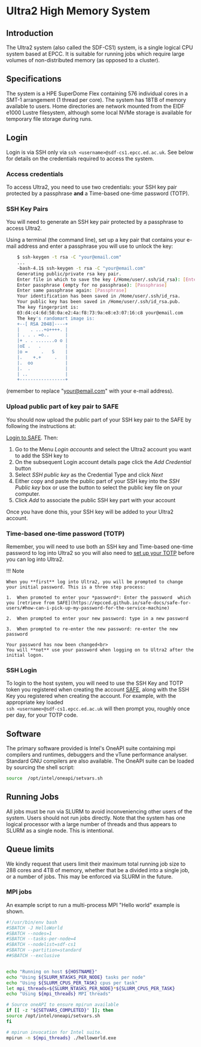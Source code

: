 # Ultra2 High Memory System

## Introduction

The Ultra2 system (also called the SDF-CS1) system, is a single logical CPU system based at EPCC. It is suitable for running jobs which require large volumes of non-distributed memory (as opposed to a cluster).

## Specifications

The system is a HPE SuperDome Flex containing 576 individual cores in a SMT-1 arrangement (1 thread per core). The system has 18TB of memory available to users. Home directories are network mounted from the EIDF e1000 Lustre filesystem, although some local NVMe storage is available for temporary file storage during runs.

## Login

Login is via SSH only via `ssh <username>@sdf-cs1.epcc.ed.ac.uk`. See below for details on the credentials required to access the system.

### Access credentials

To access Ultra2, you need to use two credentials: your SSH key pair protected by a passphrase **and** a Time-based one-time password (TOTP).

### SSH Key Pairs

You will need to generate an SSH key pair protected by a passphrase to access Ultra2.

Using a terminal (the command line), set up a key pair that contains your e-mail address and enter a passphrase you will use to unlock the key:

```bash
    $ ssh-keygen -t rsa -C "your@email.com"
    ...
    -bash-4.1$ ssh-keygen -t rsa -C "your@email.com"
    Generating public/private rsa key pair.
    Enter file in which to save the key (/Home/user/.ssh/id_rsa): [Enter]
    Enter passphrase (empty for no passphrase): [Passphrase]
    Enter same passphrase again: [Passphrase]
    Your identification has been saved in /Home/user/.ssh/id_rsa.
    Your public key has been saved in /Home/user/.ssh/id_rsa.pub.
    The key fingerprint is:
    03:d4:c4:6d:58:0a:e2:4a:f8:73:9a:e8:e3:07:16:c8 your@email.com
    The key's randomart image is:
    +--[ RSA 2048]----+
    |    . ...+o++++. |
    | . . . =o..      |
    |+ . . .......o o |
    |oE .   .         |
    |o =     .   S    |
    |.    +.+     .   |
    |.  oo            |
    |.  .             |
    | ..              |
    +-----------------+
```

(remember to replace "<your@email.com>" with your e-mail address).

### Upload public part of key pair to SAFE

You should now upload the public part of your SSH key pair to the SAFE by following the instructions at:

[Login to SAFE](https://safe.epcc.ed.ac.uk/). Then:

 1. Go to the Menu *Login accounts* and select the Ultra2 account you want to add the SSH key to
 1. On the subsequent Login account details page click the *Add Credential* button
 1. Select *SSH public key* as the Credential Type and click *Next*
 1. Either copy and paste the public part of your SSH key into the *SSH Public key* box or use the button to select the public key file on your computer.
 1. Click *Add* to associate the public SSH key part with your account

Once you have done this, your SSH key will be added to your Ultra2 account.

### Time-based one-time password (TOTP)

Remember, you will need to use both an SSH key and Time-based one-time password to log into Ultra2 so you will also need to [set up your TOTP](https://epcced.github.io/safe-docs/safe-for-users/#how-to-turn-on-mfa-on-your-machine-account) before you can log into Ultra2.

!!! Note

    When you **first** log into Ultra2, you will be prompted to change your initial password. This is a three step process:

    1.  When promoted to enter your *password*: Enter the password  which you [retrieve from SAFE](https://epcced.github.io/safe-docs/safe-for-users/#how-can-i-pick-up-my-password-for-the-service-machine)

    2.  When prompted to enter your new password: type in a new password

    3.  When prompted to re-enter the new password: re-enter the new password

    Your password has now been changed<br>
    You will **not** use your password when logging on to Ultra2 after the initial logon.

### SSH Login

To login to the host system, you will need to use the SSH Key and TOTP token you registered when creating the account [SAFE](https://www.safe.epcc.ed.ac.uk), along with the SSH Key you registered when creating the account. For example, with the appropriate key loaded<br>`ssh <username>@sdf-cs1.epcc.ed.ac.uk` will then prompt you, roughly once per day, for your TOTP code.

## Software

The primary software provided is Intel's OneAPI suite containing mpi compilers and runtimes, debuggers and the vTune performance analyser. Standard GNU compilers are also available.
The OneAPI suite can be loaded by sourcing the shell script:

```bash
source  /opt/intel/oneapi/setvars.sh
```

## Running Jobs

All jobs must be run via SLURM to avoid inconveniencing other users of the system. Users should not run jobs directly. Note that the system has one logical processor with a large number of threads and thus appears to SLURM as a single node. This is intentional.

## Queue limits

We kindly request that users limit their maximum total running job size to 288 cores and 4TB of memory, whether that be a divided into a single job, or a number of jobs.
This may be enforced via SLURM in the future.

### MPI jobs

An example script to run a multi-process MPI "Hello world" example is shown.

```bash
#!/usr/bin/env bash
#SBATCH -J HelloWorld
#SBATCH --nodes=1
#SBATCH --tasks-per-node=4
#SBATCH --nodelist=sdf-cs1
#SBATCH --partition=standard
##SBATCH --exclusive


echo "Running on host ${HOSTNAME}"
echo "Using ${SLURM_NTASKS_PER_NODE} tasks per node"
echo "Using ${SLURM_CPUS_PER_TASK} cpus per task"
let mpi_threads=${SLURM_NTASKS_PER_NODE}*${SLURM_CPUS_PER_TASK}
echo "Using ${mpi_threads} MPI threads"

# Source oneAPI to ensure mpirun available
if [[ -z "${SETVARS_COMPLETED}" ]]; then
source /opt/intel/oneapi/setvars.sh
fi

# mpirun invocation for Intel suite.
mpirun -n ${mpi_threads} ./helloworld.exe
```
